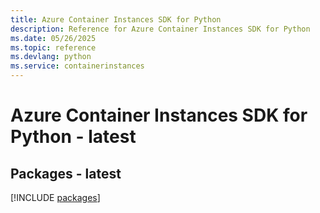 ```yaml
---
title: Azure Container Instances SDK for Python
description: Reference for Azure Container Instances SDK for Python
ms.date: 05/26/2025
ms.topic: reference
ms.devlang: python
ms.service: containerinstances
---
```

# Azure Container Instances SDK for Python - latest
## Packages - latest
[!INCLUDE [packages](container-instances-index.md)]